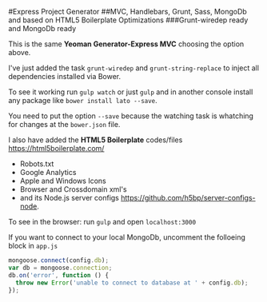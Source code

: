 #Express Project Generator
##MVC, Handlebars, Grunt, Sass, MongoDb and based on HTML5 Boilerplate Optimizations
###Grunt-wiredep ready and MongoDb ready

This is the same **Yeoman Generator-Express MVC** choosing the option above.

I've just added the task `grunt-wiredep` and `grunt-string-replace` to inject all dependencies installed via Bower.

To see it working run `gulp watch` or just `gulp` and in another console install any package like `bower install lato --save`.

You need to put the option `--save` because the watching task is whatching for changes at the `bower.json` file.

I also have added the **HTML5 Boilerplate** codes/files https://html5boilerplate.com/
- Robots.txt
- Google Analytics
- Apple and Windows Icons
- Browser and Crossdomain xml's
- and its Node.js server configs https://github.com/h5bp/server-configs-node.

To see in the browser: run `gulp` and open `localhost:3000`

If you want to connect to your local MongoDb, uncomment the folloeing block in `app.js`

```javascript
mongoose.connect(config.db);
var db = mongoose.connection;
db.on('error', function () {
  throw new Error('unable to connect to database at ' + config.db);
});